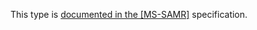 This type is [documented in the [MS-SAMR]](https://learn.microsoft.com/en-us/openspecs/windows_protocols/ms-samr/fe821071-d333-4eef-862a-f45408343e4e) specification.
